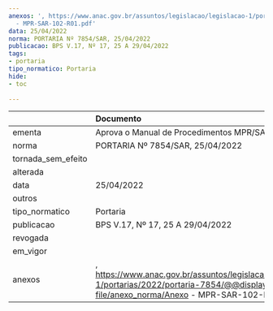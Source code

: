 ```yaml
---
anexos: ', https://www.anac.gov.br/assuntos/legislacao/legislacao-1/portarias/2022/portaria-7854/@@display-file/anexo_norma/Anexo
  - MPR-SAR-102-R01.pdf'
data: 25/04/2022
norma: PORTARIA Nº 7854/SAR, 25/04/2022
publicacao: BPS V.17, Nº 17, 25 A 29/04/2022
tags:
- portaria
tipo_normatico: Portaria
hide: 
- toc 
 
---
```


|                    | Documento                                                                                                                                      |
|:-------------------|:-----------------------------------------------------------------------------------------------------------------------------------------------|
| ementa             | Aprova o Manual de Procedimentos MPR/SAR-102-R01                                                                                               |
| norma              | PORTARIA Nº 7854/SAR, 25/04/2022                                                                                                               |
| tornada_sem_efeito |                                                                                                                                                |
| alterada           |                                                                                                                                                |
| data               | 25/04/2022                                                                                                                                     |
| outros             |                                                                                                                                                |
| tipo_normatico     | Portaria                                                                                                                                       |
| publicacao         | BPS V.17, Nº 17, 25 A 29/04/2022                                                                                                               |
| revogada           |                                                                                                                                                |
| em_vigor           |                                                                                                                                                |
| anexos             | , https://www.anac.gov.br/assuntos/legislacao/legislacao-1/portarias/2022/portaria-7854/@@display-file/anexo_norma/Anexo - MPR-SAR-102-R01.pdf |